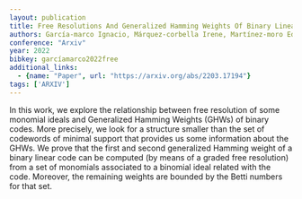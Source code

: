 ```yaml
---
layout: publication
title: Free Resolutions And Generalized Hamming Weights Of Binary Linear Codes
authors: García-marco Ignacio, Márquez-corbella Irene, Martínez-moro Edgar, Pitones Yuriko
conference: "Arxiv"
year: 2022
bibkey: garcíamarco2022free
additional_links:
  - {name: "Paper", url: "https://arxiv.org/abs/2203.17194"}
tags: ['ARXIV']
---
```

In this work, we explore the relationship between free resolution of some monomial ideals and Generalized Hamming Weights (GHWs) of binary codes. More precisely, we look for a structure smaller than the set of codewords of minimal support that provides us some information about the GHWs. We prove that the first and second generalized Hamming weight of a binary linear code can be computed (by means of a graded free resolution) from a set of monomials associated to a binomial ideal related with the code. Moreover, the remaining weights are bounded by the Betti numbers for that set.
